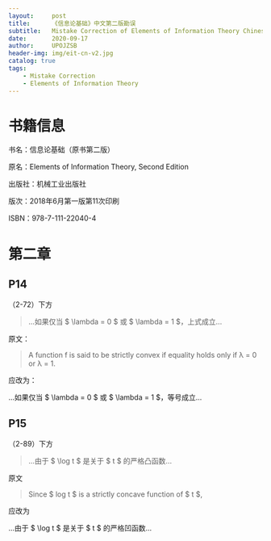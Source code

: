```yaml
---
layout:     post
title:      《信息论基础》中文第二版勘误
subtitle:   Mistake Correction of Elements of Information Theory Chinese Version Second Edition
date:       2020-09-17
author:     UPOJZSB
header-img: img/eit-cn-v2.jpg
catalog: true
tags:
    - Mistake Correction
    - Elements of Information Theory
---
```


# 书籍信息

书名：信息论基础（原书第二版）

原名：Elements of Information Theory, Second Edition

出版社：机械工业出版社

版次：2018年6月第一版第11次印刷

ISBN：978-7-111-22040-4

# 第二章

## P14

（2-72）下方
>...如果仅当 $ \lambda = 0 $ 或 $ \lambda = 1 $，上式成立...

原文：
> A function f is said to be strictly convex if equality holds only if λ = 0
or λ = 1.

应改为：

...如果仅当 $ \lambda = 0 $ 或 $ \lambda = 1 $，等号成立...

## P15

（2-89）下方
>...由于 $ \log t $ 是关于 $ t $ 的严格凸函数...

原文
>Since $ log t $ is a strictly concave function of $ t $,

应改为

...由于 $ \log t $ 是关于 $ t $ 的严格凹函数...
